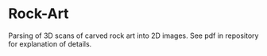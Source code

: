 # Rock-Art
Parsing of 3D scans of carved rock art into 2D images. See pdf in repository for explanation of details.
